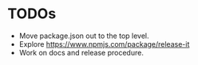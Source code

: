 # TODOs

-   Move package.json out to the top level.
-   Explore https://www.npmjs.com/package/release-it
-   Work on docs and release procedure.
